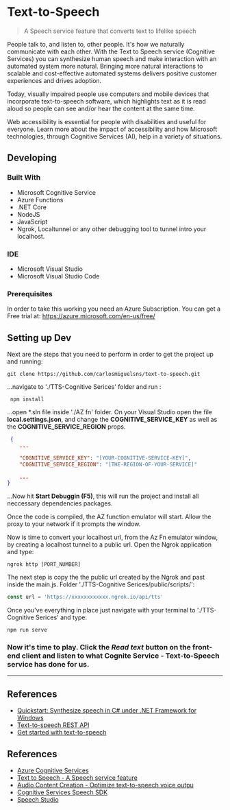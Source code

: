 # Text-to-Speech
> A Speech service feature that converts text to lifelike speech

People talk to, and listen to, other people. It's how we naturally communicate with each other. With the Text to Speech service (Cognitive Services) you can synthesize human speech and make interaction with an automated system more natural. Bringing more natural interactions to scalable and cost-effective automated systems delivers positive customer experiences and drives adoption.

Today, visually impaired people use computers and mobile devices that incorporate text-to-speech software, which highlights text as it is read aloud so people can see and/or hear the content at the same time. 

Web accessibility is essential for people with disabilities and useful for everyone. Learn more about the impact of accessibility and how Microsoft technologies, through Cognitive Services (AI), help in a variety of situations.

## Developing

### Built With
* Microsoft Cognitive Service
* Azure Functions
* .NET Core
* NodeJS
* JavaScript
* Ngrok, Localtunnel or any other debugging tool to tunnel intro your localhost.

### IDE
* Microsoft Visual Studio
* Microsoft Visual Studio Code


### Prerequisites
In order to take this working you need an Azure Subscription. You can get a Free trial at: https://azure.microsoft.com/en-us/free/

## Setting up Dev

Next are the steps that you need to perform in order to get the project up and running:


```shell
git clone https://github.com/carlosmiguelsns/text-to-speech.git
```

...navigate to './TTS-Cognitive Serices' folder and run :

```shell
 npm install
```

...open *.sln file inside './AZ fn' folder. On your Visual Studio open the file **local.settings.json**, and change the **COGNITIVE_SERVICE_KEY** as well as the **COGNITIVE_SERVICE_REGION** props.

```json
 {
    ...

    "COGNITIVE_SERVICE_KEY": "[YOUR-COGNITIVE-SERVICE-KEY]",
    "COGNITIVE_SERVICE_REGION": "[THE-REGION-OF-YOUR-SERVICE]"

    ...
}
```

...Now hit **Start Debuggin (F5)**, this will run the project and install all neccessary dependencies packages.


Once the code is compiled, the AZ function emulator will start.
Allow the proxy to your network if it prompts the window.

Now is time to convert your localhost url, from the Az Fn emulator window, by creating a localhost tunnel to a public url.
Open the Ngrok application and type:

```shell
ngrok http [PORT_NUMBER]
```

The next step is copy the the public url created by the Ngrok and past inside the main.js. Folder './TTS-Cognitive Serices/public/scripts/':

```js
const url = 'https://xxxxxxxxxxxx.ngrok.io/api/tts'
```

Once you've everything in place just navigate with your terminal to './TTS-Cognitive Serices' and type:

```shell
npm run serve
```

### Now it's time to play. Click the *Read text* button on the front-end client and listen to what **Cognite Service - Text-to-Speech service** has done for us.

----

## References
* [Quickstart: Synthesize speech in C# under .NET Framework for Windows](https://github.com/Azure-Samples/cognitive-services-speech-sdk/tree/master/quickstart/csharp/dotnet/text-to-speech)
* [Text-to-speech REST API](https://docs.microsoft.com/en-us/azure/cognitive-services/speech-service/rest-text-to-speech)
* [Get started with text-to-speech](https://docs.microsoft.com/en-us/azure/cognitive-services/speech-service/get-started-text-to-speech?pivots=programming-language-csharp&tabs=script%2Cwindowsinstall)

## References
* [Azure Cognitive Services](https://azure.microsoft.com/en-us/services/cognitive-services/)
* [Text to Speech - A Speech service feature](https://azure.microsoft.com/en-us/services/cognitive-services/text-to-speech/)
* [Audio Content Creation - Optimize text-to-speech voice outpu](https://speech.microsoft.com/audiocontentcreation)
* [Cognitive Services Speech SDK](https://github.com/Azure-Samples/cognitive-services-speech-sdk)
* [Speech Studio](https://speech.microsoft.com/)
